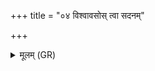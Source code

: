+++
title = "०४ विश्वावसोस् त्वा सदनम्"

+++
<details><summary>मूलम् (GR)</summary>

विश्वावसोस् त्वा सदनं कुलायं  
गन्धर्वासो वेधसो मह्यम् ऊचुः ।  
स मा हिंसीः शेवधिं यं त एतं  
शतं हिमाः परि दद्मो मनुष्यम् ॥ +++(Bhatt. dadhmo)+++
</details>